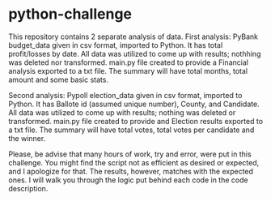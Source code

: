 # python-challenge
This repository contains 2 separate analysis of data.
First analysis: PyBank 
    budget_data given in csv format, imported to Python. It has total profit/losses by date. All data was utilized to come up with results; nothhing was deleted nor      transformed.
    main.py file created to provide a Financial analysis exported to a txt file. The summary will have total months, total amount and some basic stats.

Second analysis: Pypoll
  election_data given in csv format, imported to Python. It has Ballote id (assumed unique number), County, and Candidate. All data was utilized to come up with        results; nothing was deleted or transformed.
  main.py file created to provide and Election results exported to a txt file. The summary will have total votes, total votes per candidate and the winner.

  Please, be advise that many hours of work, try and error, were put in this challenge. You might find the script not as efficient as desired or expected, and I apologize for that. The results, however, matches with the expected ones. I will walk you through the logic put behind each code in the code description.
